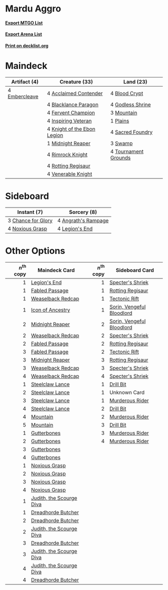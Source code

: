 # Mardu Aggro

#### [Export MTGO List](../collection/Mardu%20Aggro/Mardu%20Aggro.txt)
#### [Export Arena List](../collection/Mardu%20Aggro/Mardu%20Aggro_arena.txt)
#### [Print on decklist.org](http://decklist.org/?deckmain=4%09Acclaimed%20Contender%0A4%09Blacklance%20Paragon%0A4%09Blood%20Crypt%0A4%09Embercleave%0A4%09Fervent%20Champion%0A4%09Godless%20Shrine%0A4%09Inspiring%20Veteran%0A4%09Knight%20of%20the%20Ebon%20Legion%0A1%09Midnight%20Reaper%0A3%09Mountain%0A1%09Plains%0A4%09Rimrock%20Knight%0A4%09Rotting%20Regisaur%0A4%09Sacred%20Foundry%0A3%09Swamp%0A4%09Tournament%20Grounds%0A4%09Venerable%20Knight&deckside=4%09Angrath's%20Rampage%0A3%09Chance%20for%20Glory%0A4%09Legion's%20End%0A4%09Noxious%20Grasp)
# Maindeck

|                                      Artifact (4)                                      |                                            Creature (33)                                             |                                           Land (23)                                           |
|----------------------------------------------------------------------------------------|------------------------------------------------------------------------------------------------------|-----------------------------------------------------------------------------------------------|
|4 [Embercleave](http://gatherer.wizards.com/Pages/Card/Details.aspx?multiverseid=473082)|4 [Acclaimed Contender](http://gatherer.wizards.com/Pages/Card/Details.aspx?multiverseid=472963)      |4 [Blood Crypt](http://gatherer.wizards.com/Pages/Card/Details.aspx?multiverseid=97102)        |
|                                                                                        |4 [Blacklance Paragon](http://gatherer.wizards.com/Pages/Card/Details.aspx?multiverseid=473041)       |4 [Godless Shrine](http://gatherer.wizards.com/Pages/Card/Details.aspx?multiverseid=405099)    |
|                                                                                        |4 [Fervent Champion](http://gatherer.wizards.com/Pages/Card/Details.aspx?multiverseid=473086)         |3 [Mountain](http://gatherer.wizards.com/Pages/Card/Details.aspx?multiverseid=439859)          |
|                                                                                        |4 [Inspiring Veteran](http://gatherer.wizards.com/Pages/Card/Details.aspx?multiverseid=473156)        |1 [Plains](http://gatherer.wizards.com/Pages/Card/Details.aspx?multiverseid=439856)            |
|                                                                                        |4 [Knight of the Ebon Legion](http://gatherer.wizards.com/Pages/Card/Details.aspx?multiverseid=466859)|4 [Sacred Foundry](http://gatherer.wizards.com/Pages/Card/Details.aspx?multiverseid=405106)    |
|                                                                                        |1 [Midnight Reaper](http://gatherer.wizards.com/Pages/Card/Details.aspx?multiverseid=452827)          |3 [Swamp](http://gatherer.wizards.com/Pages/Card/Details.aspx?multiverseid=439858)             |
|                                                                                        |4 [Rimrock Knight](http://gatherer.wizards.com/Pages/Card/Details.aspx?multiverseid=473099)           |4 [Tournament Grounds](http://gatherer.wizards.com/Pages/Card/Details.aspx?multiverseid=473210)|
|                                                                                        |4 [Rotting Regisaur](http://gatherer.wizards.com/Pages/Card/Details.aspx?multiverseid=466865)         |                                                                                               |
|                                                                                        |4 [Venerable Knight](http://gatherer.wizards.com/Pages/Card/Details.aspx?multiverseid=472997)         |                                                                                               |


# Sideboard

|                                         Instant (7)                                         |                                         Sorcery (8)                                          |
|---------------------------------------------------------------------------------------------|----------------------------------------------------------------------------------------------|
|3 [Chance for Glory](http://gatherer.wizards.com/Pages/Card/Details.aspx?multiverseid=452909)|4 [Angrath's Rampage](http://gatherer.wizards.com/Pages/Card/Details.aspx?multiverseid=461112)|
|4 [Noxious Grasp](http://gatherer.wizards.com/Pages/Card/Details.aspx?multiverseid=466864)   |4 [Legion's End](http://gatherer.wizards.com/Pages/Card/Details.aspx?multiverseid=466860)     |


# Other Options

|*n*<sup>th</sup> copy|                                           Maindeck Card                                           |*n*<sup>th</sup> copy|                                           Sideboard Card                                           |
|--------------------:|---------------------------------------------------------------------------------------------------|--------------------:|----------------------------------------------------------------------------------------------------|
|                    1|[Legion's End](http://gatherer.wizards.com/Pages/Card/Details.aspx?multiverseid=466860)            |                    1|[Specter's Shriek](http://gatherer.wizards.com/Pages/Card/Details.aspx?multiverseid=473068)         |
|                    1|[Fabled Passage](http://gatherer.wizards.com/Pages/Card/Details.aspx?multiverseid=473206)          |                    1|[Rotting Regisaur](http://gatherer.wizards.com/Pages/Card/Details.aspx?multiverseid=466865)         |
|                    1|[Weaselback Redcap](http://gatherer.wizards.com/Pages/Card/Details.aspx?multiverseid=473110)       |                    1|[Tectonic Rift](http://gatherer.wizards.com/Pages/Card/Details.aspx?multiverseid=234568)            |
|                    1|[Icon of Ancestry](http://gatherer.wizards.com/Pages/Card/Details.aspx?multiverseid=466983)        |                    1|[Sorin, Vengeful Bloodlord](http://gatherer.wizards.com/Pages/Card/Details.aspx?multiverseid=461144)|
|                    2|[Midnight Reaper](http://gatherer.wizards.com/Pages/Card/Details.aspx?multiverseid=452827)         |                    2|[Sorin, Vengeful Bloodlord](http://gatherer.wizards.com/Pages/Card/Details.aspx?multiverseid=461144)|
|                    2|[Weaselback Redcap](http://gatherer.wizards.com/Pages/Card/Details.aspx?multiverseid=473110)       |                    2|[Specter's Shriek](http://gatherer.wizards.com/Pages/Card/Details.aspx?multiverseid=473068)         |
|                    2|[Fabled Passage](http://gatherer.wizards.com/Pages/Card/Details.aspx?multiverseid=473206)          |                    2|[Rotting Regisaur](http://gatherer.wizards.com/Pages/Card/Details.aspx?multiverseid=466865)         |
|                    3|[Fabled Passage](http://gatherer.wizards.com/Pages/Card/Details.aspx?multiverseid=473206)          |                    2|[Tectonic Rift](http://gatherer.wizards.com/Pages/Card/Details.aspx?multiverseid=234568)            |
|                    3|[Midnight Reaper](http://gatherer.wizards.com/Pages/Card/Details.aspx?multiverseid=452827)         |                    3|[Rotting Regisaur](http://gatherer.wizards.com/Pages/Card/Details.aspx?multiverseid=466865)         |
|                    3|[Weaselback Redcap](http://gatherer.wizards.com/Pages/Card/Details.aspx?multiverseid=473110)       |                    3|[Specter's Shriek](http://gatherer.wizards.com/Pages/Card/Details.aspx?multiverseid=473068)         |
|                    4|[Weaselback Redcap](http://gatherer.wizards.com/Pages/Card/Details.aspx?multiverseid=473110)       |                    4|[Specter's Shriek](http://gatherer.wizards.com/Pages/Card/Details.aspx?multiverseid=473068)         |
|                    1|[Steelclaw Lance](http://gatherer.wizards.com/Pages/Card/Details.aspx?multiverseid=473164)         |                    1|[Drill Bit](http://gatherer.wizards.com/Pages/Card/Details.aspx?multiverseid=457217)                |
|                    2|[Steelclaw Lance](http://gatherer.wizards.com/Pages/Card/Details.aspx?multiverseid=473164)         |                    1|Unknown Card                                                                                        |
|                    3|[Steelclaw Lance](http://gatherer.wizards.com/Pages/Card/Details.aspx?multiverseid=473164)         |                    1|[Murderous Rider](http://gatherer.wizards.com/Pages/Card/Details.aspx?multiverseid=473059)          |
|                    4|[Steelclaw Lance](http://gatherer.wizards.com/Pages/Card/Details.aspx?multiverseid=473164)         |                    2|[Drill Bit](http://gatherer.wizards.com/Pages/Card/Details.aspx?multiverseid=457217)                |
|                    4|[Mountain](http://gatherer.wizards.com/Pages/Card/Details.aspx?multiverseid=439859)                |                    2|[Murderous Rider](http://gatherer.wizards.com/Pages/Card/Details.aspx?multiverseid=473059)          |
|                    5|[Mountain](http://gatherer.wizards.com/Pages/Card/Details.aspx?multiverseid=439859)                |                    3|[Drill Bit](http://gatherer.wizards.com/Pages/Card/Details.aspx?multiverseid=457217)                |
|                    1|[Gutterbones](http://gatherer.wizards.com/Pages/Card/Details.aspx?multiverseid=457220)             |                    3|[Murderous Rider](http://gatherer.wizards.com/Pages/Card/Details.aspx?multiverseid=473059)          |
|                    2|[Gutterbones](http://gatherer.wizards.com/Pages/Card/Details.aspx?multiverseid=457220)             |                    4|[Murderous Rider](http://gatherer.wizards.com/Pages/Card/Details.aspx?multiverseid=473059)          |
|                    3|[Gutterbones](http://gatherer.wizards.com/Pages/Card/Details.aspx?multiverseid=457220)             |                     |                                                                                                    |
|                    4|[Gutterbones](http://gatherer.wizards.com/Pages/Card/Details.aspx?multiverseid=457220)             |                     |                                                                                                    |
|                    1|[Noxious Grasp](http://gatherer.wizards.com/Pages/Card/Details.aspx?multiverseid=466864)           |                     |                                                                                                    |
|                    2|[Noxious Grasp](http://gatherer.wizards.com/Pages/Card/Details.aspx?multiverseid=466864)           |                     |                                                                                                    |
|                    3|[Noxious Grasp](http://gatherer.wizards.com/Pages/Card/Details.aspx?multiverseid=466864)           |                     |                                                                                                    |
|                    4|[Noxious Grasp](http://gatherer.wizards.com/Pages/Card/Details.aspx?multiverseid=466864)           |                     |                                                                                                    |
|                    1|[Judith, the Scourge Diva](http://gatherer.wizards.com/Pages/Card/Details.aspx?multiverseid=457329)|                     |                                                                                                    |
|                    1|[Dreadhorde Butcher](http://gatherer.wizards.com/Pages/Card/Details.aspx?multiverseid=461121)      |                     |                                                                                                    |
|                    2|[Dreadhorde Butcher](http://gatherer.wizards.com/Pages/Card/Details.aspx?multiverseid=461121)      |                     |                                                                                                    |
|                    2|[Judith, the Scourge Diva](http://gatherer.wizards.com/Pages/Card/Details.aspx?multiverseid=457329)|                     |                                                                                                    |
|                    3|[Dreadhorde Butcher](http://gatherer.wizards.com/Pages/Card/Details.aspx?multiverseid=461121)      |                     |                                                                                                    |
|                    3|[Judith, the Scourge Diva](http://gatherer.wizards.com/Pages/Card/Details.aspx?multiverseid=457329)|                     |                                                                                                    |
|                    4|[Judith, the Scourge Diva](http://gatherer.wizards.com/Pages/Card/Details.aspx?multiverseid=457329)|                     |                                                                                                    |
|                    4|[Dreadhorde Butcher](http://gatherer.wizards.com/Pages/Card/Details.aspx?multiverseid=461121)      |                     |                                                                                                    |

